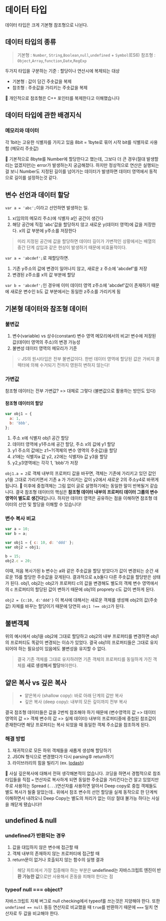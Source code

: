 # 데이터 타입

데이터 타입은 크게 기본형 참조형으로 나뉜다.

## 데이터 타입의 종류

> 기본형 : `Number`, `String`,`Boolean`,`null`,`undefined` + `Symbol`(ES6)
> 참조형 : `Object`,`Array`,`function`,`Date`,`RegExp`

두가지 타입을 구분하는 기준 : 할당이나 연산시에 복제되는 대상

- 기본형 : 값이 담긴 주솟값을 복제
- 참조형 : 주솟값을 가리키는 주솟값을 복제

:thinking: 개인적으로 참조형은 C++ 포인터를 복제한다고 이해했습니다

## 데이터 타입에 관한 배경지식

### 메모리와 데이터

각 1bit는 고유한 식별자를 가지고 있음
8bit = 1byte로 묶어 시작 bit를 식별자로 사용함 (메모리 주솟값)

:thinking: 기본적으로 8byte를 Number에 할당한다고 했는데, 그보다 더 큰 경우(절대 발생할리는 없겠지만)는 error가 발생하는지 궁금해졌다. 하지만 정상적으로 연산은 실행되는걸 보니 Number도 지정된 길이를 넘어가는 데이터가 발생하면 데이터 영역에서 동적으로 길이를 설정하는것 같다.

## 변수 선언과 데이터 할당

`var a = 'abc';`이라고 선언하면 발생하는 일.

1.  x(임의의 메모리 주소)에 식별자 a인 공간이 생긴다
2.  해당 공간에 직접 'abc'값을 할당하지 않고 새로운 y(데이터 영역)에 값을 저장한다. x의 값 부분에 y주소를 저장한다

> 미리 지정된 공간에 값을 할당하면 데이터 길이가 가변적인 상황에서는 배열의 중간 단계 삽입과 같은 현상이 발생하기 때문에 비효율적이다.

`var a = 'abcdef';`로 재할당하면.

1. 기존 y주소의 값에 변경이 일어나지 않고, 새로운 z 주소에 'abcdef'를 저장
2. 변경된 z주소를 x의 값 부분에 할당

`var b = 'abcdef';`인 경우에 이미 데이터 영역 z주소에 'abcdef'값이 존재하기 때문에 새로운 변수인 b도 값 부분에서는 동일한 z주소를 가리키게 됨

## 기본형 데이터와 참조형 데이터

### 불변값

1. 변수(variable) vs 상수(constant)
   변수 영역 메모리에서의 비교! 변수에 저장된 값(데이터 영역의 주소)의 변경 가능성
2. 불변성
   데이터 영역의 메모리가 기준

> :bulb: JS의 원시타입은 전부 불변값이다. 한번 데이터 영역에 할당된 값은 가비지 콜렉터에 의해 수거되기 전까지 영원히 변하지 않는다!

### 가변값

참조형 데이터는 전부 가변값? => 대체로 그렇다 (불변값으로 활용하는 방안도 있다)

#### 참조형 데이터의 할당

```javascript
var obj1 = {
  a: 1,
  b: 'bbb',
};
```

1. 주소 x에 식별자 obj1 공간 할당
2. 데이터 영역에 y1주소에 공간 할당, 주소 x의 값에 y1 할당
3. y1 주소의 값에는 z1~?(객체의 변수 영역의 주솟값)을 할당
4. z1에는 식별자a 값 y2, z2에는 식별자b 값 y3을 할당
5. y2,y3영역에는 각각 1, 'bbb'가 저장

`obj1.a = 2`로 객체 내부의 프로퍼티 값을 바꾸면, 객체는 기존에 가리키고 있던 값인 y1을 그대로 가리키면서 기존 a 가 가리키는 값이 y2에서 새로운 2의 주소y4로 바뀌게 됩니다.
:thinking: 이후에 중첩객체는 그림 없이 글로 설명하기에는 동일한 말이 반복될거 같습니다. 결국 참조형 데이터의 핵심은 **참조형 데이터 내부의 프로퍼티 데이터 그룹의 변수 영역이 별도로 생긴다**입니다. 하지만 데이터 영역은 공유하는 점을 이해하면 참조형 데이터의 선언 및 할당을 이해할 수 있습니다!

### 변수 복사 비교

```javascript
var a = 10;
var b = a;

var obj1 = { c: 10, d: 'ddd' };
var obj2 = obj1;

b = 15;
obj2.c = 20;
```

이때, 처음 복사가된 b 변수는 a와 같은 주솟값을 할당 받았다가 값이 변경되는 순간 새로운 15를 할당한 주솟값을 갖게된다. 결과적으로 a,b둘다 다른 주솟값을 할당받은 상태가 된다. obj1, obj2는 obj2가 프로퍼티 c의 값을 변경해도 별도의 객체 변수 영역에서의 c 프로퍼티의 할당된 값이 변하기 때문에 obj1의 proprety c도 값이 변하게 된다.

`obj2 = {c:10, d:'ddd'}` 이 복사에 대해서는 새로운 객체를 생성해 obj2의 값(주솟값) 자체를 바꾸는 할당이기 때문에 당연히 `obj1 !== obj2`가 된다.

## 불변객체

위의 예시에서 obj1을 obj2에 그대로 할당하고 obj2의 내부 프로퍼티를 변경하면 obj1의 프로퍼티도 똑같이 변경되는 이슈가 있었다. 결국 obj1의 프로퍼티들은 그대로 유지되어야 하는 필요성이 있음에도 불변성을 유지할 수 없다.

> 결국 기존 객체를 그대로 유지하려면 기존 객체의 프로퍼티를 동일하게 가진 객체를 **새로 생성해서 할당**해야한다.

## 얕은 복사 vs 깊은 복사

> - 얕은복사 (shallow copy): 바로 아래 단계의 값만 복사
> - 깊은 복사 (deep copy): 내부의 모든 깊이까지 전부 복사

결국 참조형 데이터들은 값을 2번씩 참조해야 하기 때문에 (변수영역의 값 => 데이터 영역의 값 => 객체 변수의 값 => 실제 데이터) 내부의 프로퍼티중에 중첩된 참조값이 존재한다면 해당 프로퍼티는 복사 되었을 때 동일한 객체 주소값을 참조하게 된다.

### 해결 방법

1. 재귀적으로 모든 하위 객체들을 새롭게 생성해 할당하기
2. JSON 형식으로 변경했다가 다시 parsing후 return하기
3. 라이브러리의 힘을 빌리기 (ex. [lodash](https://velog.io/@recordboy/JavaScript-%EC%96%95%EC%9D%80-%EB%B3%B5%EC%82%ACShallow-Copy%EC%99%80-%EA%B9%8A%EC%9D%80-%EB%B3%B5%EC%82%ACDeep-Copy#lodash-%EB%AA%A8%EB%93%88%EC%9D%98-clonedeep))

:thinking: 사실 깊은복사에 대해서 전혀 생각해본적이 없습니다. 코딩을 하면서 경험적으로 참조 타입들을 직접 `=` 연산자로 복사하게 되면 동일한 주솟값을 가리킨다는건 알고 있었지만 주로 사용하는 Spread (`...`)연산자를 사용하면 알아서 Deep copy로 중첩 객체들도 별도 복사가 될줄 알았는데.. 위에서 참조 변수의 선언 할당을 실제 동작으로 한 단계씩 이해하면서 내려오니 Deep Copy는 별도의 처리가 없는 이상 절대 불가능 하다는 사실을 깨닫게 됐습니다!!

## undefined & null

### undefined가 반환되는 경우

1. 값을 대입하지 않은 변수에 접근할 때
2. 객체 내부의 존재하지 않는 프로퍼티에 접근할 때
3. return문이 없거나 호출되지 않는 함수의 실행 결과

> 해당 파트에서 가장 집중해야 하는 부분은 **undefined는 자바스크립트 엔진이 반환 가능한 값**으로만 사용해서 혼동을 피해야 한다는 점

### typeof null === object?

자바스크립트 자체 버그로 null checking에서 typeof를 쓰는것은 지양해야 한다. 또한 `undefined == null` 동등 연산자로 비교했을 때 `true`를 반환하기 때문에 `===` 일치 연산자로 두 값을 비교해야 한다.
